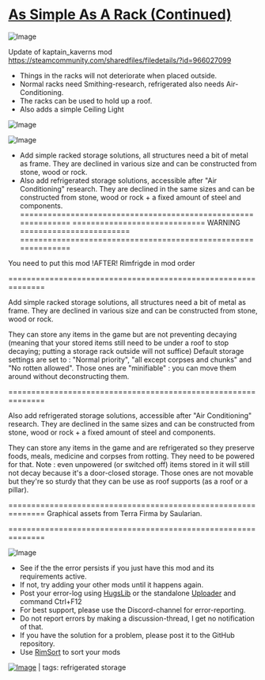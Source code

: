# [As Simple As A Rack (Continued)](https://steamcommunity.com/sharedfiles/filedetails/?id=1542008585)

![Image](https://i.imgur.com/buuPQel.png)

Update of kaptain_kaverns mod
https://steamcommunity.com/sharedfiles/filedetails/?id=966027099

- Things in the racks will not deteriorate when placed outside.
- Normal racks need Smithing-research, refrigerated also needs Air-Conditioning.
- The racks can be used to hold up a roof.
- Also adds a simple Ceiling Light

![Image](https://i.imgur.com/pufA0kM.png)
	
![Image](https://i.imgur.com/Z4GOv8H.png)

- Add simple racked storage solutions, all structures need a bit of metal as frame. They are declined in various size and can be constructed from stone, wood or rock.
- Also add refrigerated storage solutions, accessible after "Air Conditioning" research. They are declined in the same sizes and can be constructed from stone, wood or rock + a fixed amount of steel and components.
==============================================================
============================= WARNING ========================
==============================================================

You need to put this mod !AFTER! Rimfrigde in mod order

==============================================================

Add simple racked storage solutions, all structures need a bit of metal as frame. They are declined in various size and can be constructed from stone, wood or rock.

They can store any items in the game but are not preventing decaying (meaning that your stored items still need to be under a roof to stop decaying; putting a storage rack outside will not suffice)
Default storage settings are set to : "Normal priority", "all except corpses and chunks" and "No rotten allowed".
Those ones are "minifiable" : you can move them around without deconstructing them.

==============================================================

Also add refrigerated storage solutions, accessible after "Air Conditioning" research. They are declined in the same sizes and can be constructed from stone, wood or rock + a fixed amount of steel and components.

They can store any items in the game and are refrigerated so they preserve foods, meals, medicine and corpses from rotting. They need to be powered for that. Note : even unpowered (or switched off) items stored in it will still not decay because it's a door-closed storage.
Those ones are not movable but they're so sturdy that they can be use as roof supports (as a roof or a pillar).

==============================================================
Graphical assets from Terra Firma by Saularian.

==============================================================


![Image](https://i.imgur.com/PwoNOj4.png)



-  See if the the error persists if you just have this mod and its requirements active.
-  If not, try adding your other mods until it happens again.
-  Post your error-log using [HugsLib](https://steamcommunity.com/workshop/filedetails/?id=818773962) or the standalone [Uploader](https://steamcommunity.com/sharedfiles/filedetails/?id=2873415404) and command Ctrl+F12
-  For best support, please use the Discord-channel for error-reporting.
-  Do not report errors by making a discussion-thread, I get no notification of that.
-  If you have the solution for a problem, please post it to the GitHub repository.
-  Use [RimSort](https://github.com/RimSort/RimSort/releases/latest) to sort your mods

 

[![Image](https://img.shields.io/github/v/release/emipa606/AsSimpleAsARack?label=latest%20version&style=plastic&color=9f1111&labelColor=black)](https://steamcommunity.com/sharedfiles/filedetails/changelog/1542008585) | tags:  refrigerated storage
